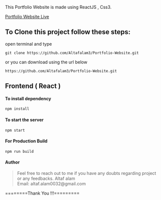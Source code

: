 This Portfolio Website is made using ReactJS , Css3.

<a href="https://altafalam3.github.io/Portfolio-Website/" target="_blank"> Portfolio Website Live </a>

## To Clone this project follow these steps:

open terminal and type

```
git clone https://github.com/Altafalam3/Portfolio-Website.git
```

or you can download using the url below

```
https://github.com/Altafalam3/Portfolio-Website.git
```
## Frontend ( React )

#### To install dependency

```
npm install
```

#### To start the server

```
npm start
```

#### For Production Build

```
npm run build
```

#### Author

<blockquote>
Feel free to reach out to me if you have any doubts regarding project or any feedbacks.
Altaf alam<br>
Email: altaf.alam0032@gmail.com
</blockquote>

========Thank You !!!=========
